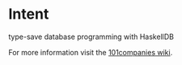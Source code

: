 # Intent
type-save database programming with HaskellDB

For more information visit the [101companies wiki](http://www.101companies.org).